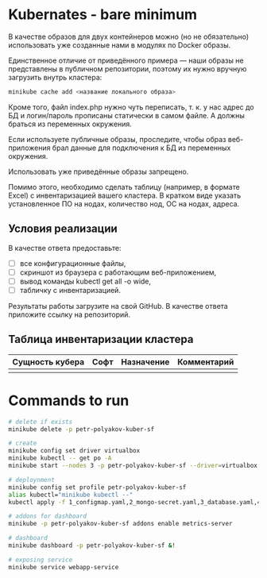 # Kubernates - bare minimum

В качестве образов для двух контейнеров можно (но не обязательно) использовать уже созданные нами в модулях по Docker образы.

Единственное отличие от приведённого примера — наши образы не представлены в публичном репозитории, поэтому их нужно вручную загрузить внутрь кластера:

```bash
minikube cache add <название локального образа>
```

Кроме того, файл index.php нужно чуть переписать, т. к. у нас адрес до БД и логин/пароль прописаны статически в самом файле. А должны браться из переменных окружения.

Если используете публичные образы, проследите, чтобы образ веб-приложения брал данные для подключения к БД из переменных окружения.

Использовать уже приведённые образы запрещено.

Помимо этого, необходимо сделать таблицу (например, в формате Excel) с инвентаризацией вашего кластера. В кратком виде указать установленное ПО на нодах, количество нод, ОС на нодах, адреса.

## Условия реализации

В качестве ответа предоставьте:

- [ ] все конфигурационные файлы,
- [ ] скриншот из браузера с работающим веб-приложением,
- [ ] вывод команды kubectl get all -o wide,
- [ ] табличку с инвентаризацией.

Результаты работы загрузите на свой GitHub. В качестве ответа приложите ссылку на репозиторий.

## Таблица инвентаризации кластера

| Сущность кубера | Софт | Назначение | Комментарий |
|-----------------|------|------------|-------------|
|                 |      |            |             |

# Commands to run

```bash
# delete if exists
minikube delete -p petr-polyakov-kuber-sf

# create
minikube config set driver virtualbox
minikube kubectl -- get po -A
minikube start --nodes 3 -p petr-polyakov-kuber-sf --driver=virtualbox

# deploynment
minikube config set profile petr-polyakov-kuber-sf
alias kubectl="minikube kubectl --"
kubectl apply -f 1_configmap.yaml,2_mongo-secret.yaml,3_database.yaml,4_webapp.yaml

# addons for dashboard
minikube -p petr-polyakov-kuber-sf addons enable metrics-server

# dashboard
minikube dashboard -p petr-polyakov-kuber-sf &!

# exposing service
minikube service webapp-service
```
